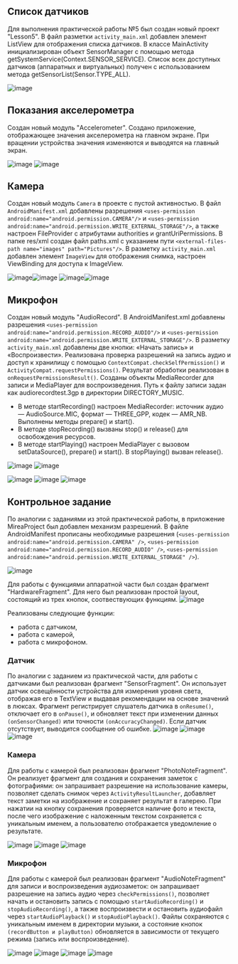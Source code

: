 ## Список датчиков
Для выполнения практической работы №5 был создан новый проект "Lesson5".
В файл разметки `activity_main.xml` добавлен элемент ListView для отображения списка датчиков.
В классе MainActivity инициализирован объект SensorManager с помощью метода getSystemService(Context.SENSOR_SERVICE).
Cписок всех доступных датчиков (аппаратных и виртуальных) получен с использованием метода getSensorList(Sensor.TYPE_ALL).

![image](https://github.com/user-attachments/assets/d8c790fa-6864-4327-b4c5-668cc66d9098)

## Показания акселерометра
Создан новый модуль "Accelerometer". Создано приложение, отображающее значения акселерометра на главном экране. При вращении
устройства значения изменяются и выводятся на главный экран.

![image](https://github.com/user-attachments/assets/b900113a-9fc9-4e10-8457-edd2dd1746b0)
![image](https://github.com/user-attachments/assets/cad719f9-35b2-4a29-aefc-747bb9faf44e)

## Камера
Создан новый модуль `Camera` в проекте с пустой активностью.
В файл `AndroidManifest.xml` добавлены разрешения `<uses-permission android:name="android.permission.CAMERA"/>` и 
`<uses-permission android:name="android.permission.WRITE_EXTERNAL_STORAGE"/>`, а также настроен FileProvider с атрибутами authorities и grantUriPermissions.
В папке res/xml создан файл paths.xml с указанием пути `<external-files-path name="images" path="Pictures"/>`.
В разметку `activity_main.xml` добавлен элемент `ImageView` для отображения снимка, настроен ViewBinding для доступа к ImageView.

![image](https://github.com/user-attachments/assets/36389da9-0e2f-43d8-bea3-d140c3a640d0)![image](https://github.com/user-attachments/assets/23496ee2-d794-4770-a691-9c0c38a3aa16)
![image](https://github.com/user-attachments/assets/43920cff-a2c5-459d-90e9-149dce024395)![image](https://github.com/user-attachments/assets/76fba939-4256-4bd3-a5db-1070c3be61dd)

## Микрофон
Создан новый модуль "AudioRecord".
В AndroidManifest.xml добавлены разрешения `<uses-permission android:name="android.permission.RECORD_AUDIO"/>` и 
`<uses-permission android:name="android.permission.WRITE_EXTERNAL_STORAGE"/>`.
В разметку `activity_main.xml` добавлены две кнопки: «Начать запись» и «Воспроизвести».
Реализована проверка разрешений на запись аудио и доступ к хранилищу с помощью `ContextCompat.checkSelfPermission()` и `ActivityCompat.requestPermissions()`. 
Результат обработки реализован в `onRequestPermissionsResult()`.
Созданы объекты MediaRecorder для записи и MediaPlayer для воспроизведения. 
Путь к файлу записи задан как audiorecordtest.3gp в директории DIRECTORY_MUSIC.
- В методе startRecording() настроен MediaRecorder: источник аудио — AudioSource.MIC, формат — THREE_GPP, кодек — AMR_NB. Выполнены методы prepare() и start().
- В методе stopRecording() вызваны stop() и release() для освобождения ресурсов.
- В методе startPlaying() настроен MediaPlayer с вызовом setDataSource(), prepare() и start(). В stopPlaying() вызван release().

![image](https://github.com/user-attachments/assets/de11af82-7c0b-4fe2-8692-5f1043ffb42a)
![image](https://github.com/user-attachments/assets/eaea75a9-0993-417d-b9b6-7640ff77a534)

![image](https://github.com/user-attachments/assets/58cf2e9e-28d6-42ed-bc91-87caa8760220)
![image](https://github.com/user-attachments/assets/e7641e7f-80f6-4bd8-8a0e-4274a9e6a597)
![image](https://github.com/user-attachments/assets/90b7e7cb-5d8d-429b-aeed-f0bbbb8acdbf)


## Контрольное задание
По аналогии с заданиями из этой практической работы, в приложение MireaProject был добавлен механизм разрешений. 
В файле AndroidManifest прописаны необходимые разрешения (`<uses-permission android:name="android.permission.CAMERA" />`,
`<uses-permission android:name="android.permission.RECORD_AUDIO" />`,
`<uses-permission android:name="android.permission.WRITE_EXTERNAL_STORAGE" />`).

![image](https://github.com/user-attachments/assets/4cf480b6-7855-4a9e-8f71-16906c30007c)

Для работы с функциями аппаратной части был создан фрагмент "HardwareFragment". Для него был реализован простой layout, состоящий из трех кнопок, соотвествующих функциям.
![image](https://github.com/user-attachments/assets/71572785-e034-455d-a51a-ec3289af3d10)

Реализованы следующие функции:
- работа с датчиком,
- работа с камерой,
- работа с микрофоном.

### Датчик
По аналогии с заданием из практической части, для работы с датчиками был реализован фрагмент "SensorFragment".
Он использует датчик освещённости устройства для измерения уровня света, отображая его в TextView и выдавая рекомендации
на основе значений в люксах. Фрагмент регистрирует слушатель датчика в `onResume()`, отключает его в `onPause()`, и обновляет текст при изменении данных `(onSensorChanged)` или точности `(onAccuracyChanged)`.
Если датчик отсутствует, выводится сообщение об ошибке.
![image](https://github.com/user-attachments/assets/09f54195-e68d-4338-a009-c0ee89219f78)
![image](https://github.com/user-attachments/assets/407b078b-9cd7-4d57-84a5-2ef77fd2a418)
![image](https://github.com/user-attachments/assets/63affc31-ff4c-4cb1-8a28-0f801df9b96d)

### Камера
Для работы с камерой был реализован фрагмент "PhotoNoteFragment".
Он реализует фрагмент для создания и сохранения заметок с фотографиями: он запрашивает разрешение на использование камеры, 
позволяет сделать снимок через `ActivityResultLauncher`, добавляет текст заметки на изображение и сохраняет результат в галерею. 
При нажатии на кнопку сохранения проверяется наличие фото и текста, после чего изображение с наложенным текстом сохраняется с уникальным именем, 
а пользователю отображается уведомление о результате.

![image](https://github.com/user-attachments/assets/dfe2fb5f-3000-48eb-8b29-f478cb029237)
![image](https://github.com/user-attachments/assets/33c22879-7069-417e-924e-8e3242ca3733)
![image](https://github.com/user-attachments/assets/b3e0d644-27dc-4e52-9dad-d36449309f8e)

### Микрофон
Для работы с камерой был реализован фрагмент "AudioNoteFragment" для записи и воспроизведения аудиозаметок: он запрашивает разрешение на запись аудио через `checkPermissions()`, 
позволяет начать и остановить запись с помощью `startAudioRecording()` и `stopAudioRecording()`, а также воспроизвести и остановить аудиофайл через `startAudioPlayback()` и `stopAudioPlayback()`.
Файлы сохраняются с уникальным именем в директории музыки, а состояние кнопок `(recordButton и playButton)` обновляется в зависимости от текущего режима (запись или воспроизведение).

![image](https://github.com/user-attachments/assets/167f19e6-8921-4844-bcda-bb99da4b96f8)
![image](https://github.com/user-attachments/assets/60247804-1f8b-4029-a4ee-608789526ad5)
![image](https://github.com/user-attachments/assets/fecd3765-453b-43aa-9be0-3baa92e10a6f)
![image](https://github.com/user-attachments/assets/a1b2133b-dda7-4d2b-b824-913f3db2c005)
































